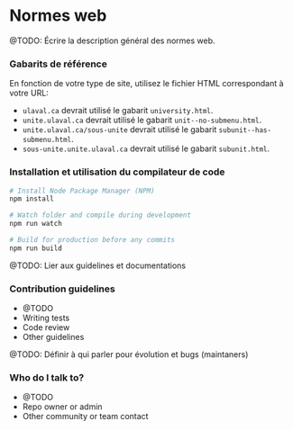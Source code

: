 # Normes web #
@TODO: Écrire la description général des normes web.

### Gabarits de référence ###
En fonction de votre type de site, utilisez le fichier HTML correspondant à votre URL:
- `ulaval.ca` devrait utilisé le gabarit `university.html`.
- `unite.ulaval.ca` devrait utilisé le gabarit `unit--no-submenu.html`.
- `unite.ulaval.ca/sous-unite` devrait utilisé le gabarit `subunit--has-submenu.html`.
- `sous-unite.unite.ulaval.ca` devrait utilisé le gabarit `subunit.html`.

### Installation et utilisation du compilateur de code ###
```bash
# Install Node Package Manager (NPM)
npm install

# Watch folder and compile during development
npm run watch

# Build for production before any commits
npm run build
```

@TODO: Lier aux guidelines et documentations
### Contribution guidelines ###

* @TODO
* Writing tests
* Code review
* Other guidelines


@TODO: Définir à qui parler pour évolution et bugs (maintaners)
### Who do I talk to? ###

* @TODO
* Repo owner or admin
* Other community or team contact
